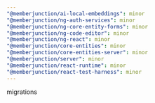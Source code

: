 ```yaml
---
"@memberjunction/ai-local-embeddings": minor
"@memberjunction/ng-auth-services": minor
"@memberjunction/ng-core-entity-forms": minor
"@memberjunction/ng-code-editor": minor
"@memberjunction/ng-react": minor
"@memberjunction/core-entities": minor
"@memberjunction/core-entities-server": minor
"@memberjunction/server": minor
"@memberjunction/react-runtime": minor
"@memberjunction/react-test-harness": minor
---
```


migrations
